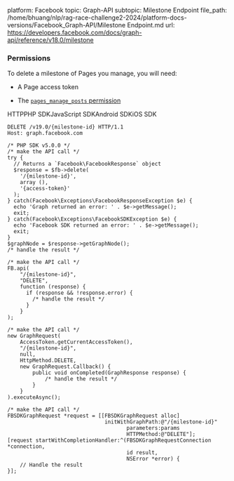 platform: Facebook
topic: Graph-API
subtopic: Milestone Endpoint
file_path: /home/bhuang/nlp/rag-race-challenge2-2024/platform-docs-versions/Facebook_Graph-API/Milestone Endpoint.md
url: https://developers.facebook.com/docs/graph-api/reference/v18.0/milestone


### Permissions

To delete a milestone of Pages you manage, you will need:

* A Page access token
    
* The [`pages_manage_posts` permission](https://developers.facebook.com/docs/pages/overview-1#permissions)
    

HTTPPHP SDKJavaScript SDKAndroid SDKiOS SDK

    DELETE /v19.0/{milestone-id} HTTP/1.1
    Host: graph.facebook.com

    /* PHP SDK v5.0.0 */
    /* make the API call */
    try {
      // Returns a `Facebook\FacebookResponse` object
      $response = $fb->delete(
        '/{milestone-id}',
        array (),
        '{access-token}'
      );
    } catch(Facebook\Exceptions\FacebookResponseException $e) {
      echo 'Graph returned an error: ' . $e->getMessage();
      exit;
    } catch(Facebook\Exceptions\FacebookSDKException $e) {
      echo 'Facebook SDK returned an error: ' . $e->getMessage();
      exit;
    }
    $graphNode = $response->getGraphNode();
    /* handle the result */

    /* make the API call */
    FB.api(
        "/{milestone-id}",
        "DELETE",
        function (response) {
          if (response && !response.error) {
            /* handle the result */
          }
        }
    );

    /* make the API call */
    new GraphRequest(
        AccessToken.getCurrentAccessToken(),
        "/{milestone-id}",
        null,
        HttpMethod.DELETE,
        new GraphRequest.Callback() {
            public void onCompleted(GraphResponse response) {
                /* handle the result */
            }
        }
    ).executeAsync();

    /* make the API call */
    FBSDKGraphRequest *request = [[FBSDKGraphRequest alloc]
                                   initWithGraphPath:@"/{milestone-id}"
                                          parameters:params
                                          HTTPMethod:@"DELETE"];
    [request startWithCompletionHandler:^(FBSDKGraphRequestConnection *connection,
                                          id result,
                                          NSError *error) {
        // Handle the result
    }];